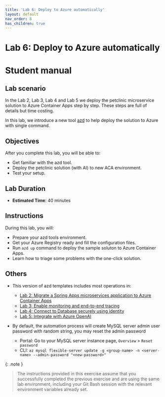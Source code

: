 ```yaml
---
title: 'Lab 6: Deploy to Azure automatically'
layout: default
nav_order: 8
has_children: true
---
```


# Lab 6: Deploy to Azure automatically

# Student manual

## Lab scenario

In the Lab 2, Lab 3, Lab 4 and Lab 5 we deploy the petclinic microservice solution to Azure Container Apps step by step.
These steps are full of details but time costing.

In this lab, we introduce a new tool [azd](https://learn.microsoft.com/en-us/azure/developer/azure-developer-cli/) to help deploy the solution to Azure with single command.

## Objectives

After you complete this lab, you will be able to:

- Get familiar with the azd tool.
- Deploy the petclinic solution (with AI) to new ACA environment.
- Test your setup.

## Lab Duration

- **Estimated Time**: 40 minutes

## Instructions

During this lab, you will:

- Prepare your azd tools environment.
- Get your Azure Registry ready and fill the configuration files.
- Run `azd up` command to deploy the sample soluton to Azure Container Apps.
- Learn how to triage some problems with the one-click solution.

## Others

   - This version of azd templates includes most operations in:
      - [Lab 2: Migrate a Spring Apps microservices application to Azure Container Apps](https://azure-samples.github.io/java-microservices-aca-lab/docs/02_lab_migrate/02_openlab_setup_aca.html)
      - [Lab 3: Enable monitoring and end-to-end tracing](https://azure-samples.github.io/java-microservices-aca-lab/docs/03_lab_monitor/03_openlab_monitoring_aca.html)
      - [Lab 4: Connect to Database securely using identity](https://azure-samples.github.io/java-microservices-aca-lab/docs/04_lab_secrets/04_openlab_secrets_aca.html)
      - [Lab 5: Integrate with Azure OpenAI](https://azure-samples.github.io/java-microservices-aca-lab/docs/05_lab_openai/05_openlab_openai_aca.html)

   - By default, the automation process will create MySQL server admin user password with random string, you may reset the admin password
      - Portal: Go to your MySQL server instance page, `Overview` > `Reset password`
      - CLI: `az mysql flexible-server update -g <group-name> -n <server-name> --admin-password "<new-password>"`

{: .note }
> The instructions provided in this exercise assume that you successfully completed the previous exercise and are using the same lab environment, including your Git Bash session with the relevant environment variables already set.
